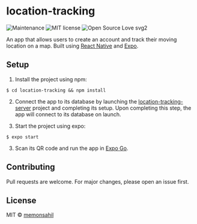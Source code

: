 # location-tracking

![Maintenance](https://img.shields.io/badge/Maintained%3F-no-red.svg)
![MIT license](https://img.shields.io/badge/License-MIT-blue.svg)
![Open Source Love svg2](https://badges.frapsoft.com/os/v2/open-source.svg?v=103)

An app that allows users to create an account and track their moving location on a map. Built using [React Native](https://reactnative.dev/) and [Expo](https://expo.io).

## Setup

1. Install the project using npm:

```
$ cd location-tracking && npm install
```

2. Connect the app to its database by launching the [location-tracking-server](https://github.com/memonsahil/location-tracking-server) project and completing its setup. Upon completing this step, the app will connect to its database on launch.

3. Start the project using expo:

```
$ expo start
```

3. Scan its QR code and run the app in [Expo Go](https://expo.io/client).

## Contributing

Pull requests are welcome. For major changes, please open an issue first.

## License

MIT &copy; [memonsahil](https://github.com/memonsahil)
